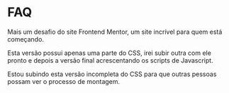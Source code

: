 # FAQ
Mais um desafio do site Frontend Mentor, um site incrível para quem está começando.

Esta versão possui apenas uma parte do CSS, irei subir outra com ele pronto e depois a versão final acrescentando os scripts de Javascript. 

Estou subindo esta versão incompleta do CSS para que outras pessoas possam ver o processo de montagem.
